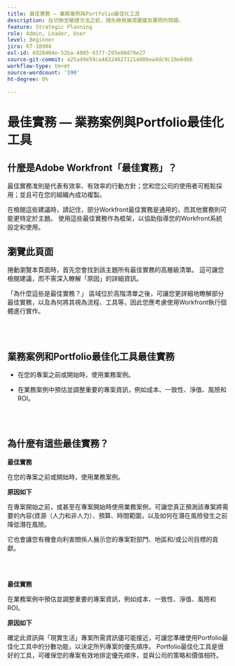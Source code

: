 ```yaml
---
title: 最佳實務 — 業務案例與Portfolio最佳化工具
description: 在切換至敏捷方法之前，請先檢視幾項建議及要問的問題。
feature: Strategic Planning
role: Admin, Leader, User
level: Beginner
jira: KT-10904
exl-id: 6928404e-52ba-4905-9377-295e80d79e27
source-git-commit: a25a49e59ca483246271214886ea4dc9c10e8d66
workflow-type: tm+mt
source-wordcount: '390'
ht-degree: 0%

---
```


# 最佳實務 — 業務案例與Portfolio最佳化工具

## 什麼是Adobe Workfront「最佳實務」？

最佳實務准則是代表有效率、有效率的行動方針；您和您公司的使用者可輕鬆採用；並且可在您的組織內成功複製。

在檢閱這些建議時，請記住，部分Workfront最佳實務是通用的，而其他實務則可能更特定於主題。 使用這些最佳實務作為框架，以協助指導您的Workfront系統設定和使用。

## 瀏覽此頁面

捲動瀏覽本頁面時，首先您會找到該主題所有最佳實務的高層級清單。 這可讓您檢閱建議，而不需深入瞭解「原因」的詳細資訊。

「為什麼這些是最佳實務？」 區域位於高階清單之後，可讓您更詳細地瞭解部分最佳實務，以及為何將其視為流程、工具等，因此您應考慮使用Workfront執行個體進行實作。

</br>
</br>

## 業務案例和Portfolio最佳化工具最佳實務

* 在您的專案之前或開始時，使用業務案例。

* 在業務案例中預估並調整重要的專案資訊，例如成本、一致性、淨值、風險和ROI。

</br>
</br>

## 為什麼有這些最佳實務？

**最佳實務**

在您的專案之前或開始時，使用業務案例。

**原因如下**

在專案開始之前，或甚至在專案開始時使用業務案例，可讓您真正預測該專案將需要的內容(資源（人力和非人力）、預算、時間範圍，以及如何在潛在風險發生之前降低潛在風險。

它也會讓您有機會向利害關係人展示您的專案對部門、地區和/或公司目標的貢獻。

</br>
</br>

**最佳實務**

在業務案例中預估並調整重要的專案資訊，例如成本、一致性、淨值、風險和ROI。

**原因如下**

確定此資訊與「現實生活」專案所需資訊儘可能接近，可讓您準確使用Portfolio最佳化工具中的分數功能，以決定所列專案的優先順序。 Portfolio最佳化工具是很好的工具，可確保您的專案有效地排定優先順序，並與公司的策略和價值相符。
